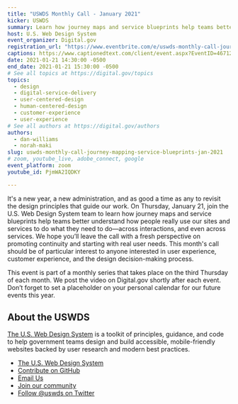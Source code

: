 ```yaml
---
title: "USWDS Monthly Call - January 2021"
kicker: USWDS
summary: Learn how journey maps and service blueprints help teams better understand how people really use our sites and services to do what they need to do.
host: U.S. Web Design System
event_organizer: Digital.gov
registration_url: "https://www.eventbrite.com/e/uswds-monthly-call-journey-mapping-service-blueprints-jan-2021-tickets-136339024693"
captions: https://www.captionedtext.com/client/event.aspx?EventID=4671272&CustomerID=321
date: 2021-01-21 14:30:00 -0500
end_date: 2021-01-21 15:30:00 -0500
# See all topics at https://digital.gov/topics
topics:
  - design
  - digital-service-delivery
  - user-centered-design
  - human-centered-design
  - customer-experience
  - user-experience
# See all authors at https://digital.gov/authors
authors:
  - dan-williams
  - norah-maki
slug: uswds-monthly-call-journey-mapping-service-blueprints-jan-2021
# zoom, youtube_live, adobe_connect, google
event_platform: zoom
youtube_id: PjmWA2IQDKY

---
```


It's a new year, a new administration, and as good a time as any to revisit the design principles that guide our work. On Thursday, January 21, join the U.S. Web Design System team to learn how journey maps and service blueprints help teams better understand how people really use our sites and services to do what they need to do—across interactions, and even across services. We hope you’ll leave the call with a fresh perspective on promoting continuity and starting with real user needs. This month's call should be of particular interest to anyone interested in user experience, customer experience, and the design decision-making process.

This event is part of a monthly series that takes place on the third Thursday of each month. We post the video on Digital.gov shortly after each event. Don’t forget to set a placeholder on your personal calendar for our future events this year.

## About the USWDS

[The U.S. Web Design System](https://designsystem.digital.gov/) is a toolkit of principles, guidance, and code to help government teams design and build accessible, mobile-friendly websites backed by user research and modern best practices.

* [The U.S. Web Design System](https://designsystem.digital.gov/)
* [Contribute on GitHub](https://github.com/uswds/uswds/issues)
* [Email Us](mailto:uswds@support.digitalgov.gov)
* [Join our community](https://digital.gov/communities/uswds/)
* [Follow @uswds on Twitter](https://twitter.com/uswds)
